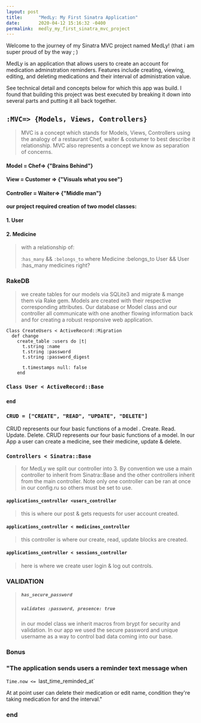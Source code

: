 ```yaml
---
layout: post
title:      "MedLy: My First Sinatra Application"
date:       2020-04-12 15:16:32 -0400
permalink:  medly_my_first_sinatra_mvc_project
---
```



Welcome to the journey of my Sinatra MVC project named MedLy! (that i am super proud of by the way ; )

MedLy is an application that allows users to create an account for medication adminstration reminders. Features include  creating, viewing, editing, and deleting medications and their interval of administration value. 

See technical detail and concepts below for which this app was build. I found that building this project was best executed by breaking it down into several parts and putting it all back together.
 
## `:MVC=> {Models, Views, Controllers}`

> MVC is a concept which stands for Models, Views, Controllers using the analogy of a restaurant Chef, waiter & costumer to best describe it relationship. MVC also represents a concept we know as separation of concerns.


#### Model = Chef=> {"Brains Behind"}

#### View = Customer => {"Visuals what you see"}

#### Controller = Waiter=> {"Middle man"}


**our project required creation of two model classes:**

#### 1. User
#### 2. Medicine

>  with a relationship of:
>  
>  :`has_many` && `:belongs_to`  where Medicine :belongs_to User && User :has_many medicines right?  
 
 ### RakeDB
 
>  we create tables for our models via SQLite3 and migrate & mange them via Rake gem. 
>  Models are created with their respective corresponding attributes.
>  Our database or Model class and our controller all communicate with one another flowing information back and for creating a robust responsive web application.
>  

```
Class CreateUsers < ActiveRecord::Migration
  def change
    create_table :users do |t|
      t.string :name
      t.string :password
      t.string :password_digest

      t.timestamps null: false
    end
```


### `Class User < ActiveRecord::Base` 
### `end`


### `CRUD = ["CREATE", "READ", "UPDATE", "DELETE"]`

CRUD represents our four basic functions of a model . Create. Read. Update. Delete. CRUD represents our four basic functions of a model. In our App a user can create a medicine, see their medicine, update & delete.


### `Controllers < Sinatra::Base`

> for MedLy we split our controller into 3. By convention we use a main controller to inherit from Sinatra::Base and the other controllers inherit from the main controller. Note only one controller can be ran at once in our config.ru so others
> must be set to use.

####  `applications_controller <users_controller`
> this is where our post & gets requests for user account created.

#### `applications_controller < medicines_controller`
> this controller is where our create, read, update blocks are created.

#### `applications_controller < sessions_controller`
> here is where we create user login & log out controls.

### VALIDATION

> ##### `has_secure_password`
> ##### `validates :password, presence: true`
> in our model class we inherit macros from brypt for security and validation. In our app we used the secure password and unique username as a way to control bad data coming into our base.

### Bonus

###  "The application sends users a reminder text message when

`Time.now <= `last_time_reminded_at`

At at point user can delete their medication or edit name, condition they're taking medication for and the interval."


### end

